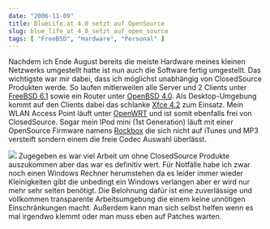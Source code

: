 ```yaml
---
date: "2006-11-09"
title: BlueLife.at 4.0 setzt auf OpenSource
slug: blue_life_at_4_0_setzt_auf_open_source
tags: [ "FreeBSD", "Hardware", "Personal" ]
---
```


Nachdem ich Ende August bereits die meiste Hardware meines kleinen Netzwerks umgestellt hatte ist nun auch die Software fertig umgestellt. 
Das wichtigste war mir dabei, dass ich möglichst unabhängig von ClosedSource Produkten werde. So laufen mitlerweilen alle Server und 2 Clients unter [FreeBSD 6.1](http://www.freebsd.org/) sowie ein Router unter [OpenBSD 4.0](http://www.openbsd.org/40.html). Als Desktop-Umgebung kommt auf den Clients dabei das schlanke [Xfce 4.2](http://www.xfce.org/) zum Einsatz. 
Mein WLAN Access Point läuft unter [OpenWRT](http://www.openwrt.org/) und ist somit ebenfalls frei von ClosedSource. Sogar mein IPod mini (1st Generation) läuft mit einer OpenSource Firmware namens [Rockbox](http://www.rockbox.org/) die sich nicht auf iTunes und MP3 versteift sondern einem die freie Codec Auswahl überlässt. 

![](/images/2012/r1.jpg) Zugegeben es war viel Arbeit um ohne ClosedSource Produkte auszukommen aber das war es definitiv wert. Für Notfälle habe ich zwar noch einen Windows Rechner herumstehen da es leider immer wieder Kleinigkeiten gibt die unbedingt ein Windows verlangen aber er wird nur mehr sehr selten benötigt. 
Die Belohnung dafür ist eine zuverlässige und vollkommen transparente Arbeitsumgebung die einem keine unnötigen Einschränkungen macht. Außerdem kann man sich selbst helfen wenn es mal irgendwo klemmt oder man muss eben auf Patches warten.
